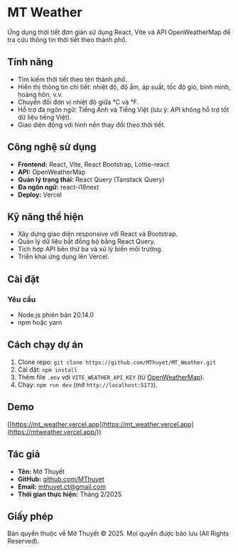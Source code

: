 # MT Weather

Ứng dụng thời tiết đơn giản sử dụng React, Vite và API OpenWeatherMap để tra cứu thông tin thời tiết theo thành phố.

## Tính năng

- Tìm kiếm thời tiết theo tên thành phố.
- Hiển thị thông tin chi tiết: nhiệt độ, độ ẩm, áp suất, tốc độ gió, bình minh, hoàng hôn, v.v.
- Chuyển đổi đơn vị nhiệt độ giữa °C và °F.
- Hỗ trợ đa ngôn ngữ: Tiếng Anh và Tiếng Việt (lưu ý: API không hỗ trợ tốt dữ liệu tiếng Việt).
- Giao diện động với hình nền thay đổi theo thời tiết.

## Công nghệ sử dụng

- **Frontend:** React, Vite, React Bootstrap, Lottie-react
- **API:** OpenWeatherMap
- **Quản lý trạng thái:** React Query (Tanstack Query)
- **Đa ngôn ngữ:** react-i18next
- **Deploy:** Vercel

## Kỹ năng thể hiện

- Xây dựng giao diện responsive với React và Bootstrap.
- Quản lý dữ liệu bất đồng bộ bằng React Query.
- Tích hợp API bên thứ ba và xử lý biến môi trường.
- Triển khai ứng dụng lên Vercel.

## Cài đặt

### Yêu cầu

- Node.js phiên bản 20.14.0
- npm hoặc yarn

## Cách chạy dự án

1. Clone repo: `git clone https://github.com/MThuyet/MT_Weather.git`
2. Cài đặt: `npm install`
3. Thêm file `.env` với `VITE_WEATHER_API_KEY` (từ [OpenWeatherMap](https://openweathermap.org/)).
4. Chạy: `npm run dev` (mở `http://localhost:5173`).

## Demo

[[https://mt_weather.vercel.app](https://mt_weather.vercel.app](https://mtweather.vercel.app/))

## Tác giả

- **Tên:** Mờ Thuyết
- **GitHub:** [github.com/MThuyet](https://github.com/MThuyet)
- **Email:** [mthuyet.ct@gmail.com](mailto:mthuyet.ct@gmail.com)
- **Thời gian thực hiện:** Tháng 2/2025

## Giấy phép

Bản quyền thuộc về Mờ Thuyết © 2025. Mọi quyền được bảo lưu (All Rights Reserved).
